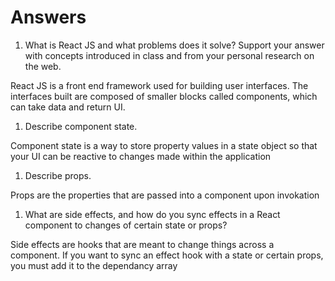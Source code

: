 # Answers

1. What is React JS and what problems does it solve? Support your answer with concepts introduced in class and from your personal research on the web.

React JS is a front end framework used for building user interfaces. The interfaces built are composed of smaller blocks called components, which can take data and return UI.

1. Describe component state.

Component state is a way to store property values in a state object so that your UI can be reactive to changes made within the application

1. Describe props.

Props are the properties that are passed into a component upon invokation

1. What are side effects, and how do you sync effects in a React component to changes of certain state or props?

Side effects are hooks that are meant to change things across a component. If you want to sync an effect hook with a state or certain props, you must add it to the dependancy array
